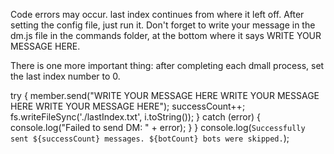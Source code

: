 Code errors may occur. last index continues from where it left off. After setting the config file, just run it. Don't forget to write your message in the dm.js file in the commands folder, at the bottom where it says WRITE YOUR MESSAGE HERE.

There is one more important thing: after completing each dmall process, set the last index number to 0.

try {
                    member.send("WRITE YOUR MESSAGE HERE WRITE YOUR MESSAGE HERE WRITE YOUR MESSAGE HERE");
                    successCount++;
                    fs.writeFileSync('./lastIndex.txt', i.toString());
                } catch (error) {
                    console.log("Failed to send DM: " + error);
                }
            }
            console.log(`Successfully sent ${successCount} messages. ${botCount} bots were skipped.`);
      
